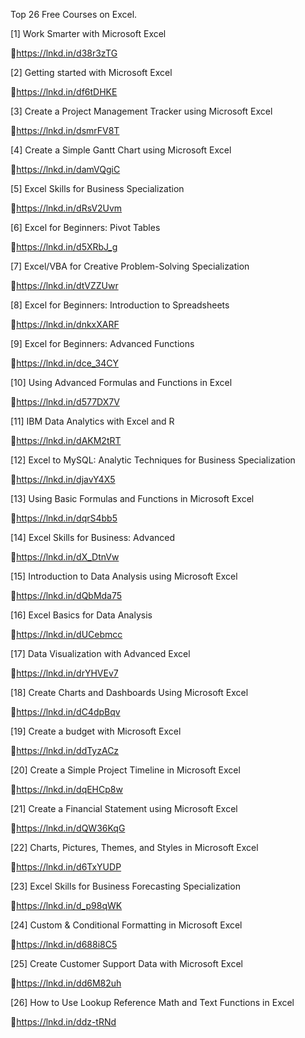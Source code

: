 Top 26 Free Courses on Excel.

[1] Work Smarter with Microsoft Excel

🔗https://lnkd.in/d38r3zTG

[2] Getting started with Microsoft Excel

🔗https://lnkd.in/df6tDHKE

[3] Create a Project Management Tracker using Microsoft Excel

🔗https://lnkd.in/dsmrFV8T

[4] Create a Simple Gantt Chart using Microsoft Excel

🔗https://lnkd.in/damVQgiC

[5] Excel Skills for Business Specialization

🔗https://lnkd.in/dRsV2Uvm

[6] Excel for Beginners: Pivot Tables

🔗https://lnkd.in/d5XRbJ_g

[7] Excel/VBA for Creative Problem-Solving Specialization

🔗https://lnkd.in/dtVZZUwr

[8] Excel for Beginners: Introduction to Spreadsheets

🔗https://lnkd.in/dnkxXARF

[9] Excel for Beginners: Advanced Functions

🔗https://lnkd.in/dce_34CY

[10] Using Advanced Formulas and Functions in Excel

🔗https://lnkd.in/d577DX7V

[11] IBM Data Analytics with Excel and R

🔗https://lnkd.in/dAKM2tRT

[12] Excel to MySQL: Analytic Techniques for Business Specialization

🔗https://lnkd.in/djavY4X5

[13] Using Basic Formulas and Functions in Microsoft Excel

🔗https://lnkd.in/dqrS4bb5

[14] Excel Skills for Business: Advanced

🔗https://lnkd.in/dX_DtnVw

[15] Introduction to Data Analysis using Microsoft Excel

🔗https://lnkd.in/dQbMda75

[16] Excel Basics for Data Analysis

🔗https://lnkd.in/dUCebmcc

[17] Data Visualization with Advanced Excel

🔗https://lnkd.in/drYHVEv7

[18] Create Charts and Dashboards Using Microsoft Excel

🔗https://lnkd.in/dC4dpBqv

[19] Create a budget with Microsoft Excel

🔗https://lnkd.in/ddTyzACz

[20] Create a Simple Project Timeline in Microsoft Excel

🔗https://lnkd.in/dqEHCp8w

[21] Create a Financial Statement using Microsoft Excel

🔗https://lnkd.in/dQW36KqG

[22] Charts, Pictures, Themes, and Styles in Microsoft Excel

🔗https://lnkd.in/d6TxYUDP

[23] Excel Skills for Business Forecasting Specialization

🔗https://lnkd.in/d_p98qWK

[24] Custom & Conditional Formatting in Microsoft Excel

🔗https://lnkd.in/d688i8C5

[25] Create Customer Support Data with Microsoft Excel

🔗https://lnkd.in/dd6M82uh

[26] How to Use Lookup Reference Math and Text Functions in Excel

🔗https://lnkd.in/ddz-tRNd
